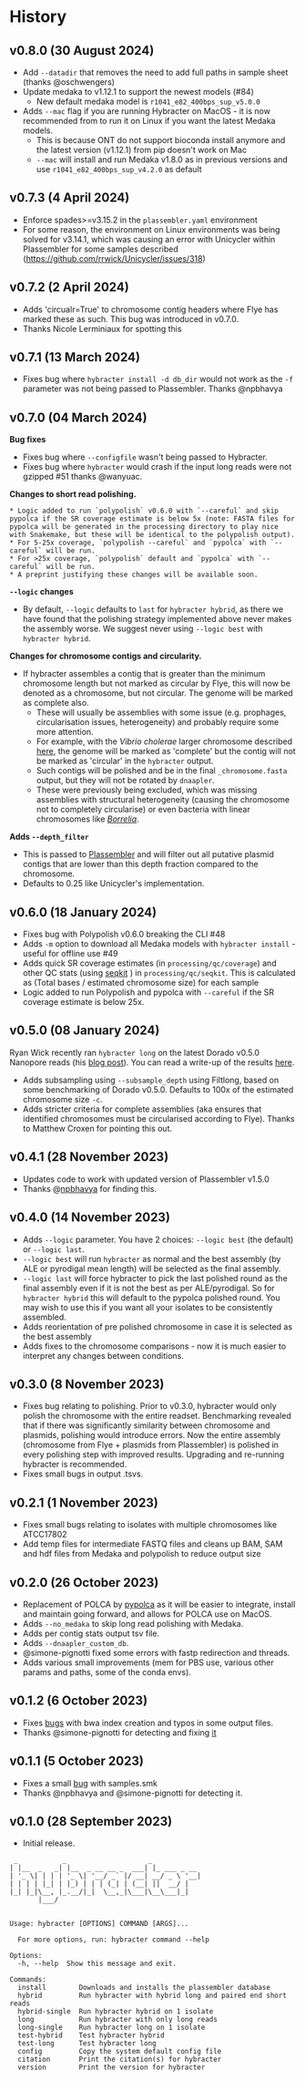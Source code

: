 # History

## v0.8.0 (30 August 2024)

* Add `--datadir` that removes the need to add full paths in sample sheet (thanks @oschwengers)
* Update medaka to v1.12.1 to support the newest models (#84)
    * New default medaka model is `r1041_e82_400bps_sup_v5.0.0`
* Adds `--mac` flag if you are running Hybracter on MacOS - it is now recommended from to run it on Linux if you want the latest Medaka models. 
    * This is because ONT do not support bioconda install anymore and the latest version (v1.12.1) from pip doesn't work on Mac
    * `--mac` will install and run Medaka v1.8.0 as in previous versions and use `r1041_e82_400bps_sup_v4.2.0` as default

## v0.7.3 (4 April 2024)

* Enforce spades>=v3.15.2 in the `plassembler.yaml` environment
* For some reason, the environment on Linux environments was being solved for v3.14.1, which was causing an error with Unicycler within Plassembler for some samples described (https://github.com/rrwick/Unicycler/issues/318) 

## v0.7.2 (2 April 2024)

* Adds 'circualr=True' to chromosome contig headers where Flye has marked these as such. This bug was introduced in v0.7.0.
* Thanks Nicole Lerminiaux for spotting this
 
## v0.7.1 (13 March 2024)

* Fixes bug where `hybracter install -d db_dir` would not work as the `-f` parameter was not being passed to Plassembler. Thanks @npbhavya

## v0.7.0 (04 March 2024)

**Bug fixes**

* Fixes bug where `--configfile` wasn't being passed to Hybracter.
* Fixes bug where `hybracter` would crash if the input long reads were not gzipped #51 thanks @wanyuac.

**Changes to short read polishing.**

    * Logic added to run `polypolish` v0.6.0 with `--careful` and skip pypolca if the SR coverage estimate is below 5x (note: FASTA files for pypolca will be generated in the processing directory to play nice with Snakemake, but these will be identical to the polypolish output). 
    * For 5-25x coverage, `polypolish --careful` and `pypolca` with `--careful` will be run. 
    * For >25x coverage, `polypolish` default and `pypolca` with `--careful` will be run. 
    * A preprint justifying these changes will be available soon.

**`--logic` changes**
* By default, `--logic` defaults to `last` for `hybracter hybrid`, as there we have found that the polishing strategy implemented above never makes the assembly worse. We suggest never using `--logic best` with `hybracter hybrid`.

**Changes for chromosome contigs and circularity.**
* If hybracter assembles a contig that is greater than the minimum chromosome length but not marked as circular by Flye, this will now be denoted as a chromosome, but not circular. The genome will be marked as complete also. 
    * These will usually be assemblies with some issue (e.g. prophages, circularisation issues, heterogeneity) and probably require some more attention.
    * For example, with the _Vibrio cholerae_ larger chromosome described [here](https://rrwick.github.io/2024/02/15/misassemblies.html), the genome will be marked as 'complete' but the contig will not be marked as 'circular' in the `hybracter` output.
    * Such contigs will be polished and be in the final `_chromosome.fasta` output, but they will not be rotated by `dnaapler`. 
    * These were previously being excluded, which was missing assemblies with structural heterogeneity (causing the chromosome not to completely circularise) or even bacteria with linear chromosomes like [_Borrelia_](https://www.nature.com/articles/37551). 

**Adds `--depth_filter`** 
* This is passed to [Plassembler](https://github.com/gbouras13/plassembler) and will filter out all putative plasmid contigs that are lower than this depth fraction compared to the chromosome.
* Defaults to 0.25 like Unicycler's implementation.


## v0.6.0 (18 January 2024)

* Fixes bug with Polypolish v0.6.0 breaking the CLI #48
* Adds `-m` option to download all Medaka models with `hybracter install` - useful for offline use #49
* Adds quick SR coverage estimates (in `processing/qc/coverage`) and other QC stats (using [seqkit](https://bioinf.shenwei.me/seqkit/) ) in `processing/qc/seqkit`. This is calculated as (Total bases / estimated chromosome size) for each sample
* Logic added to run Polypolish and pypolca with `--careful` if the SR coverage estimate is below 25x.


## v0.5.0 (08 January 2024)

Ryan Wick recently ran `hybracter long` on the latest Dorado v0.5.0 Nanopore reads (his [blog post](https://rrwick.github.io/2023/12/18/ont-only-accuracy-update.html)). You can read a write-up of the results [here](https://hybracter.readthedocs.io/en/latest/dorado_ryan_louise_0_5_0/). 

* Adds subsampling using `--subsample_depth` using Filtlong, based on some benchmarking of Dorado v0.5.0. Defaults to 100x of the estimated chromosome size `-c`.
* Adds stricter criteria for complete assemblies (aka ensures that identified chromosomes must be circularised according to Flye). Thanks to Matthew Croxen for pointing this out.

## v0.4.1 (28 November 2023)

* Updates code to work with updated version of Plassembler v1.5.0
* Thanks @[npbhavya](https://github.com/npbhavya) for finding this.

## v0.4.0 (14 November 2023)

* Adds `--logic` parameter. You have 2 choices: `--logic best` (the default) or `--logic last`.
* `--logic best` will run `hybracter` as normal and the best assembly (by ALE or pyrodigal mean length) will be selected as the final assembly.
* `--logic last` will force hybracter to pick the last polished round as the final assembly even if it is not the best as per ALE/pyrodigal. So for `hybracter hybrid` this will default to the pypolca polished round. You may wish to use this if you want all your isolates to be consistently assembled.
* Adds reorientation of pre polished chromosome in case it is selected as the best assembly
* Adds fixes to the chromosome comparisons - now it is much easier to interpret any changes between conditions.

## v0.3.0 (8 November 2023)

* Fixes bug relating to polishing. Prior to v0.3.0, hybracter would only polish the chromosome with the entire readset. Benchmarking revealed that if there was significantly similarity between chromosome and plasmids, polishing would introduce errors. Now the entire assembly (chromosome from Flye + plasmids from Plassembler) is polished in every polishing step with improved results. Upgrading and re-running hybracter is recommended.
* Fixes small bugs in output .tsvs.

## v0.2.1 (1 November 2023)

* Fixes small bugs relating to isolates with multiple chromosomes like ATCC17802
* Add temp files for intermediate FASTQ files and cleans up BAM, SAM and hdf files from Medaka and polypolish to reduce output size

## v0.2.0 (26 October 2023)

* Replacement of POLCA by [pypolca](https://github.com/gbouras13/pypolca) as it will be easier to integrate, install and maintain going forward, and allows for POLCA use on MacOS.
* Adds `--no_medaka` to skip long read polishing with Medaka.
* Adds per contig stats output tsv file.
* Adds `--dnaapler_custom_db`.
* @simone-pignotti fixed some errors with fastp redirection and threads.
* Adds various small improvements (mem for PBS use, various other params and paths, some of the conda envs).

## v0.1.2 (6 October 2023)

* Fixes [bugs](https://github.com/gbouras13/hybracter/issues/13) with bwa index creation and typos in some output files.
* Thanks  @simone-pignotti for detecting and fixing [it](https://github.com/gbouras13/hybracter/pull/14)


## v0.1.1 (5 October 2023)

* Fixes a small [bug](https://github.com/gbouras13/hybracter/issues/9) with samples.smk
* Thanks @npbhavya and @simone-pignotti for detecting it.

## v0.1.0 (28 September 2023)

* Initial release.

```
 _           _                    _            
| |__  _   _| |__  _ __ __ _  ___| |_ ___ _ __ 
| '_ \| | | | '_ \| '__/ _` |/ __| __/ _ \ '__|
| | | | |_| | |_) | | | (_| | (__| ||  __/ |   
|_| |_|\__, |_.__/|_|  \__,_|\___|\__\___|_|   
       |___/


Usage: hybracter [OPTIONS] COMMAND [ARGS]...

  For more options, run: hybracter command --help

Options:
  -h, --help  Show this message and exit.

Commands:
  install        Downloads and installs the plassembler database
  hybrid         Run hybracter with hybrid long and paired end short reads
  hybrid-single  Run hybracter hybrid on 1 isolate
  long           Run hybracter with only long reads
  long-single    Run hybracter long on 1 isolate
  test-hybrid    Test hybracter hybrid
  test-long      Test hybracter long
  config         Copy the system default config file
  citation       Print the citation(s) for hybracter
  version        Print the version for hybracter
```
